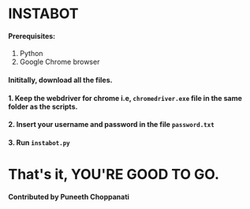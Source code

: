 # INSTABOT
#### Prerequisites:
1. Python
2. Google Chrome browser
#### Inititally, download all the files.

#### 1. Keep the webdriver for chrome i.e, ```chromedriver.exe``` file in the same folder as the scripts.

#### 2. Insert your username and password in the file ```password.txt```

#### 3. Run ```instabot.py```

# That's it, YOU'RE GOOD TO GO.

#### Contributed by Puneeth Choppanati
